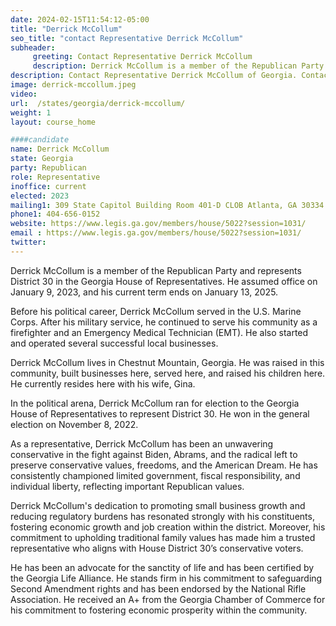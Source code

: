 ```yaml
---
date: 2024-02-15T11:54:12-05:00
title: "Derrick McCollum"
seo_title: "contact Representative Derrick McCollum"
subheader:
     greeting: Contact Representative Derrick McCollum
     description: Derrick McCollum is a member of the Republican Party and represents District 30 in the Georgia House of Representatives. He assumed office on January 9, 2023, and his current term ends on January 13, 2025.
description: Contact Representative Derrick McCollum of Georgia. Contact information for Derrick McCollum includes email address, phone number, and mailing address.
image: derrick-mccollum.jpeg
video:
url:  /states/georgia/derrick-mccollum/
weight: 1
layout: course_home

####candidate
name: Derrick McCollum
state: Georgia
party: Republican
role: Representative
inoffice: current
elected: 2023
mailing1: 309 State Capitol Building Room 401-D CLOB Atlanta, GA 30334
phone1: 404-656-0152
website: https://www.legis.ga.gov/members/house/5022?session=1031/
email : https://www.legis.ga.gov/members/house/5022?session=1031/
twitter:
---
```


Derrick McCollum is a member of the Republican Party and represents District 30 in the Georgia House of Representatives. He assumed office on January 9, 2023, and his current term ends on January 13, 2025.

Before his political career, Derrick McCollum served in the U.S. Marine Corps. After his military service, he continued to serve his community as a firefighter and an Emergency Medical Technician (EMT). He also started and operated several successful local businesses.

Derrick McCollum lives in Chestnut Mountain, Georgia. He was raised in this community, built businesses here, served here, and raised his children here. He currently resides here with his wife, Gina.

In the political arena, Derrick McCollum ran for election to the Georgia House of Representatives to represent District 30. He won in the general election on November 8, 2022.

As a representative, Derrick McCollum has been an unwavering conservative in the fight against Biden, Abrams, and the radical left to preserve conservative values, freedoms, and the American Dream. He has consistently championed limited government, fiscal responsibility, and individual liberty, reflecting important Republican values.

Derrick McCollum's dedication to promoting small business growth and reducing regulatory burdens has resonated strongly with his constituents, fostering economic growth and job creation within the district. Moreover, his commitment to upholding traditional family values has made him a trusted representative who aligns with House District 30’s conservative voters.

He has been an advocate for the sanctity of life and has been certified by the Georgia Life Alliance. He stands firm in his commitment to safeguarding Second Amendment rights and has been endorsed by the National Rifle Association. He received an A+ from the Georgia Chamber of Commerce for his commitment to fostering economic prosperity within the community.
